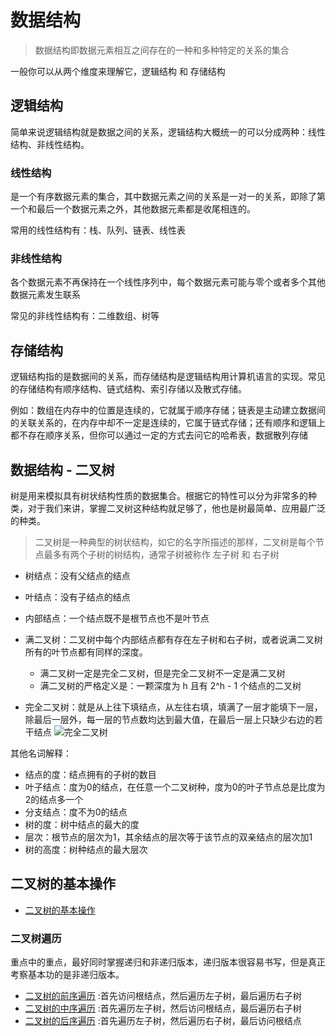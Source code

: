 # 数据结构

> 数据结构即数据元素相互之间存在的一种和多种特定的关系的集合

一般你可以从两个维度来理解它，逻辑结构 和 存储结构

## 逻辑结构

简单来说逻辑结构就是数据之间的关系，逻辑结构大概统一的可以分成两种：线性结构、非线性结构。

### 线性结构

是一个有序数据元素的集合，其中数据元素之间的关系是一对一的关系，即除了第一个和最后一个数据元素之外，其他数据元素都是收尾相连的。

常用的线性结构有：栈、队列、链表、线性表

### 非线性结构

各个数据元素不再保持在一个线性序列中，每个数据元素可能与零个或者多个其他数据元素发生联系

常见的非线性结构有：二维数组、树等

## 存储结构

逻辑结构指的是数据间的关系，而存储结构是逻辑结构用计算机语言的实现。常见的存储结构有顺序结构、链式结构、索引存储以及散式存储。

例如：数组在内存中的位置是连续的，它就属于顺序存储；链表是主动建立数据间的关联关系的，在内存中却不一定是连续的，它属于链式存储；还有顺序和逻辑上都不存在顺序关系，但你可以通过一定的方式去问它的哈希表，数据散列存储

## 数据结构 - 二叉树

树是用来模拟具有树状结构性质的数据集合。根据它的特性可以分为非常多的种类，对于我们来讲，掌握二叉树这种结构就足够了，他也是树最简单、应用最广泛的种类。

> 二叉树是一种典型的树状结构，如它的名字所描述的那样，二叉树是每个节点最多有两个子树的树结构，通常子树被称作 左子树 和 右子树

* 树结点：没有父结点的结点
* 叶结点：没有子结点的结点
* 内部结点：一个结点既不是根节点也不是叶节点

* 满二叉树：二叉树中每个内部结点都有存在左子树和右子树，或者说满二叉树所有的叶节点都有同样的深度。 
    * 满二叉树一定是完全二叉树，但是完全二叉树不一定是满二叉树
    * 满二叉树的严格定义是：一颗深度为 h 且有 2^h - 1 个结点的二叉树
* 完全二叉树：就是从上往下填结点，从左往右填，填满了一层才能填下一层，除最后一层外，每一层的节点数均达到最大值，在最后一层上只缺少右边的若干结点
    ![完全二叉树](https://notebook-images.oss-cn-chengdu.aliyuncs.com/data-structure/%E5%AE%8C%E5%85%A8%E4%BA%8C%E5%8F%89%E6%A0%91.jpg)
    
其他名词解释：

* 结点的度：结点拥有的子树的数目
* 叶子结点：度为0的结点，在任意一个二叉树种，度为0的叶子节点总是比度为2的结点多一个
* 分支结点：度不为0的结点
* 树的度：树中结点的最大的度
* 层次：根节点的层次为1，其余结点的层次等于该节点的双亲结点的层次加1
* 树的高度：树种结点的最大层次

## 二叉树的基本操作

* [二叉树的基本操作](https://github.com/zg-zhang/notebook/blob/master/Interview/data-structure/%E4%BA%8C%E5%8F%89%E6%A0%91/%E4%BA%8C%E5%8F%89%E6%A0%91%E7%9A%84%E5%9F%BA%E6%9C%AC%E6%93%8D%E4%BD%9C.md)

### 二叉树遍历

重点中的重点，最好同时掌握递归和非递归版本，递归版本很容易书写，但是真正考察基本功的是非递归版本。

* [二叉树的前序遍历](https://github.com/zg-zhang/notebook/blob/master/Interview/data-structure/%E4%BA%8C%E5%8F%89%E6%A0%91/%E4%BA%8C%E5%8F%89%E6%A0%91%E7%9A%84%E5%89%8D%E5%BA%8F%E9%81%8D%E5%8E%86.md) :首先访问根结点，然后遍历左子树，最后遍历右子树
* [二叉树的中序遍历](https://github.com/zg-zhang/notebook/blob/master/Interview/data-structure/%E4%BA%8C%E5%8F%89%E6%A0%91/%E4%BA%8C%E5%8F%89%E6%A0%91%E7%9A%84%E4%B8%AD%E5%BA%8F%E9%81%8D%E5%8E%86.md) :首先遍历左子树，然后访问根结点，最后遍历右子树
* [二叉树的后序遍历](https://github.com/zg-zhang/notebook/blob/master/Interview/data-structure/%E4%BA%8C%E5%8F%89%E6%A0%91/%E4%BA%8C%E5%8F%89%E6%A0%91%E7%9A%84%E5%90%8E%E5%BA%8F%E9%81%8D%E5%8E%86.md) :首先遍历左子树，然后遍历右子树，最后访问根结点
